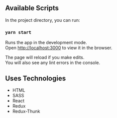 ## Available Scripts

In the project directory, you can run:

### `yarn start`

Runs the app in the development mode.\
Open [http://localhost:3000](http://localhost:3000) to view it in the browser.

The page will reload if you make edits.\
You will also see any lint errors in the console.


## Uses Technologies
<ul>
   <li>HTML</li>
   <li>SASS</li>
  <li>React</li>
  <li>Redux</li>
  <li>Redux-Thunk</li>
</ul>

